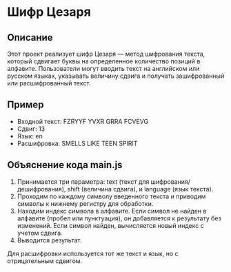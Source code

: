 # Шифр Цезаря

## Описание

Этот проект реализует шифр Цезаря — метод шифрования текста, который сдвигает буквы на определенное количество позиций в алфавите. 
Пользователи могут вводить текст на английском или русском языках, указывать величину сдвига и получать зашифрованный или расшифрованный текст.

## Пример

- Входной текст: FZRYYF YVXR GRRA FCVEVG
- Сдвиг: 13
- Язык: en
- Расшифровка: SMELLS LIKE TEEN SPIRIT

## Объяснение кода main.js 

1) Принимается три параметра: text (текст для шифрования/дешифрования), shift (величина сдвига), и language (язык текста).
2) Проходим по каждому символу введенного текста и приводим символы к нижнему регистру для обработки.
3) Находим индекс символа в алфавите.
   Если символ не найден в алфавите (пробел или пунктуация), он добавляется к результату без изменений.
   Если символ найден, вычисляется новый индекс с учетом сдвига.
4) Выводится результат.

Для расшифровки используется тот же текст и язык, но с отрицательным сдвигом.


